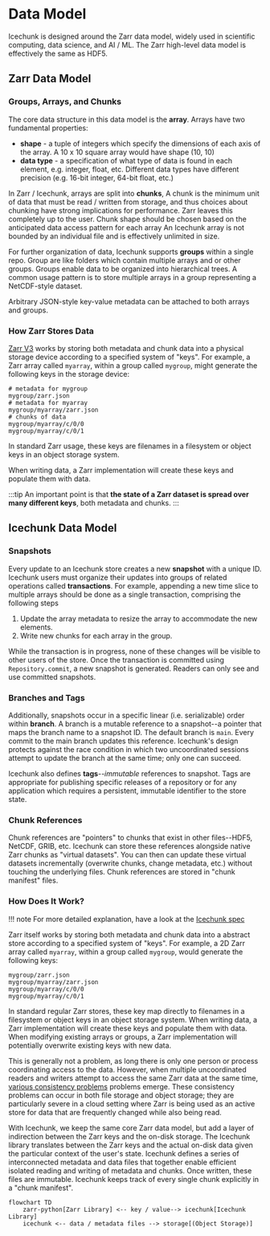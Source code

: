# Data Model

Icechunk is designed around the Zarr data model, widely used in scientific computing, data science, and AI / ML.
The Zarr high-level data model is effectively the same as HDF5.


## Zarr Data Model
### Groups, Arrays, and Chunks

The core data structure in this data model is the **array**.
Arrays have two fundamental properties:

- **shape** - a tuple of integers which specify the dimensions of each axis of the array. A 10 x 10 square array would have shape (10, 10)
- **data type** - a specification of what type of data is found in each element, e.g. integer, float, etc. Different data types have different precision (e.g. 16-bit integer, 64-bit float, etc.)

In Zarr / Icechunk, arrays are split into **chunks**,
A chunk is the minimum unit of data that must be read / written from storage, and thus choices about chunking have strong implications for performance.
Zarr leaves this completely up to the user.
Chunk shape should be chosen based on the anticipated data access pattern for each array
An Icechunk array is not bounded by an individual file and is effectively unlimited in size.

For further organization of data, Icechunk supports **groups** within a single repo.
Group are like folders which contain multiple arrays and or other groups.
Groups enable data to be organized into hierarchical trees.
A common usage pattern is to store multiple arrays in a group representing a NetCDF-style dataset.

Arbitrary JSON-style key-value metadata can be attached to both arrays and groups.

### How Zarr Stores Data

[Zarr V3](https://zarr-specs.readthedocs.io/en/latest/v3/core/v3.0.html) works by storing both metadata and chunk data into a physical storage device
according to a specified system of "keys".
For example, a Zarr array called `myarray`,  within a group called `mygroup`, might generate
the following keys in the storage device:

```
# metadata for mygroup
mygroup/zarr.json
# metadata for myarray
mygroup/myarray/zarr.json
# chunks of data
mygroup/myarray/c/0/0
mygroup/myarray/c/0/1
```

In standard Zarr usage, these keys are filenames in a filesystem or object keys in an object storage system.

When writing data, a Zarr implementation will create these keys and populate them with data.

:::tip
An important point is that **the state of a Zarr dataset is spread over many different keys**, both metadata and chunks.
:::

## Icechunk Data Model

### Snapshots

Every update to an Icechunk store creates a new **snapshot** with a unique ID.
Icechunk users must organize their updates into groups of related operations called **transactions**.
For example, appending a new time slice to multiple arrays should be done as a single transaction, comprising the following steps
1. Update the array metadata to resize the array to accommodate the new elements.
2. Write new chunks for each array in the group.

While the transaction is in progress, none of these changes will be visible to other users of the store.
Once the transaction is committed using `Repository.commit`, a new snapshot is generated.
Readers can only see and use committed snapshots.

### Branches and Tags

Additionally, snapshots occur in a specific linear (i.e. serializable) order within  **branch**.
A branch is a mutable reference to a snapshot--a pointer that maps the branch name to a snapshot ID.
The default branch is `main`.
Every commit to the main branch updates this reference.
Icechunk's design protects against the race condition in which two uncoordinated sessions attempt to update the branch at the same time; only one can succeed.

Icechunk also defines **tags**--_immutable_ references to snapshot.
Tags are appropriate for publishing specific releases of a repository or for any application which requires a persistent, immutable identifier to the store state.

### Chunk References

Chunk references are "pointers" to chunks that exist in other files--HDF5, NetCDF, GRIB, etc.
Icechunk can store these references alongside native Zarr chunks as "virtual datasets".
You can then can update these virtual datasets incrementally (overwrite chunks, change metadata, etc.) without touching the underlying files. 
Chunk references are stored in "chunk manifest" files.

### How Does It Work?

!!! note
    For more detailed explanation, have a look at the [Icechunk spec](./spec.md)

Zarr itself works by storing both metadata and chunk data into a abstract store according to a specified system of "keys".
For example, a 2D Zarr array called `myarray`, within a group called `mygroup`, would generate the following keys:

```
mygroup/zarr.json
mygroup/myarray/zarr.json
mygroup/myarray/c/0/0
mygroup/myarray/c/0/1
```

In standard regular Zarr stores, these key map directly to filenames in a filesystem or object keys in an object storage system.
When writing data, a Zarr implementation will create these keys and populate them with data. When modifying existing arrays or groups, a Zarr implementation will potentially overwrite existing keys with new data.

This is generally not a problem, as long there is only one person or process coordinating access to the data.
However, when multiple uncoordinated readers and writers attempt to access the same Zarr data at the same time, [various consistency problems](https://docs.earthmover.io/concepts/version-control-system#consistency-problems-with-zarr) problems emerge.
These consistency problems can occur in both file storage and object storage; they are particularly severe in a cloud setting where Zarr is being used as an active store for data that are frequently changed while also being read.

With Icechunk, we keep the same core Zarr data model, but add a layer of indirection between the Zarr keys and the on-disk storage.
The Icechunk library translates between the Zarr keys and the actual on-disk data given the particular context of the user's state.
Icechunk defines a series of interconnected metadata and data files that together enable efficient isolated reading and writing of metadata and chunks.
Once written, these files are immutable.
Icechunk keeps track of every single chunk explicitly in a "chunk manifest".

```mermaid
flowchart TD
    zarr-python[Zarr Library] <-- key / value--> icechunk[Icechunk Library]
    icechunk <-- data / metadata files --> storage[(Object Storage)]
```
